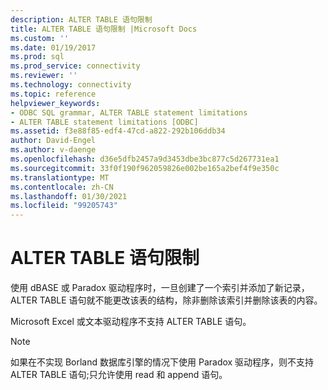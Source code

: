 ```yaml
---
description: ALTER TABLE 语句限制
title: ALTER TABLE 语句限制 |Microsoft Docs
ms.custom: ''
ms.date: 01/19/2017
ms.prod: sql
ms.prod_service: connectivity
ms.reviewer: ''
ms.technology: connectivity
ms.topic: reference
helpviewer_keywords:
- ODBC SQL grammar, ALTER TABLE statement limitations
- ALTER TABLE statement limitations [ODBC]
ms.assetid: f3e88f85-edf4-47cd-a822-292b106ddb34
author: David-Engel
ms.author: v-daenge
ms.openlocfilehash: d36e5dfb2457a9d3453dbe3bc877c5d267731ea1
ms.sourcegitcommit: 33f0f190f962059826e002be165a2bef4f9e350c
ms.translationtype: MT
ms.contentlocale: zh-CN
ms.lasthandoff: 01/30/2021
ms.locfileid: "99205743"
---
```

# <a name="alter-table-statement-limitations"></a>ALTER TABLE 语句限制
使用 dBASE 或 Paradox 驱动程序时，一旦创建了一个索引并添加了新记录，ALTER TABLE 语句就不能更改该表的结构，除非删除该索引并删除该表的内容。  
  
 Microsoft Excel 或文本驱动程序不支持 ALTER TABLE 语句。  
  
> [!NOTE]  
>  如果在不实现 Borland 数据库引擎的情况下使用 Paradox 驱动程序，则不支持 ALTER TABLE 语句;只允许使用 read 和 append 语句。
